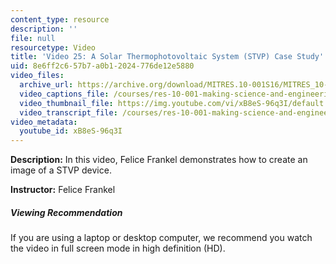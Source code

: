 ```yaml
---
content_type: resource
description: ''
file: null
resourcetype: Video
title: 'Video 25: A Solar Thermophotovoltaic System (STVP) Case Study'
uid: 8e6ff2c6-57b7-a0b1-2024-776de12e5880
video_files:
  archive_url: https://archive.org/download/MITRES.10-001S16/MITRES_10-001S16_Track30_300k.mp4
  video_captions_file: /courses/res-10-001-making-science-and-engineering-pictures-a-practical-guide-to-presenting-your-work-spring-2016/cb898abef1fa543380666f521decdbc7_xB8eS-96q3I.vtt
  video_thumbnail_file: https://img.youtube.com/vi/xB8eS-96q3I/default.jpg
  video_transcript_file: /courses/res-10-001-making-science-and-engineering-pictures-a-practical-guide-to-presenting-your-work-spring-2016/da8cd9dfff486aef286858e482ce3eae_xB8eS-96q3I.pdf
video_metadata:
  youtube_id: xB8eS-96q3I
---
```


**Description:** In this video, Felice Frankel demonstrates how to create an image of a STVP device.

**Instructor:** Felice Frankel

##### Viewing Recommendation

If you are using a laptop or desktop computer, we recommend you watch the video in full screen mode in high definition (HD).